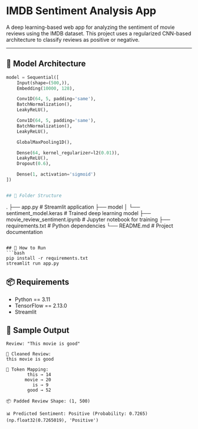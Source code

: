 # IMDB Sentiment Analysis App

A deep learning-based web app for analyzing the sentiment of movie reviews using the IMDB dataset. This project uses a regularized CNN-based architecture to classify reviews as positive or negative.

---

## 🧠 Model Architecture

```python
model = Sequential([
    Input(shape=(500,)),
    Embedding(10000, 128),

    Conv1D(64, 5, padding='same'),
    BatchNormalization(),
    LeakyReLU(),

    Conv1D(64, 5, padding='same'),
    BatchNormalization(),
    LeakyReLU(),

    GlobalMaxPooling1D(),

    Dense(64, kernel_regularizer=l2(0.01)),
    LeakyReLU(),
    Dropout(0.6),

    Dense(1, activation='sigmoid')
])


## 📁 Folder Structure
```
.
├── app.py                    # Streamlit application
├── model
│   └── sentiment_model.keras  # Trained deep learning model
├── movie_review_sentiment.ipynb  # Jupyter notebook for training
├── requirements.txt          # Python dependencies
└── README.md                 # Project documentation

```

## 🚀 How to Run
```bash
pip install -r requirements.txt
streamlit run app.py
```

## 📦 Requirements
- Python == 3.11
- TensorFlow == 2.13.0
- Streamlit

## 📝 Sample Output
```
Review: "This movie is good"

🧼 Cleaned Review:
this movie is good

🔎 Token Mapping:
        this → 14
       movie → 20
          is → 9
        good → 52

📦 Padded Review Shape: (1, 500)

📊 Predicted Sentiment: Positive (Probability: 0.7265)
(np.float32(0.7265019), 'Positive')

```